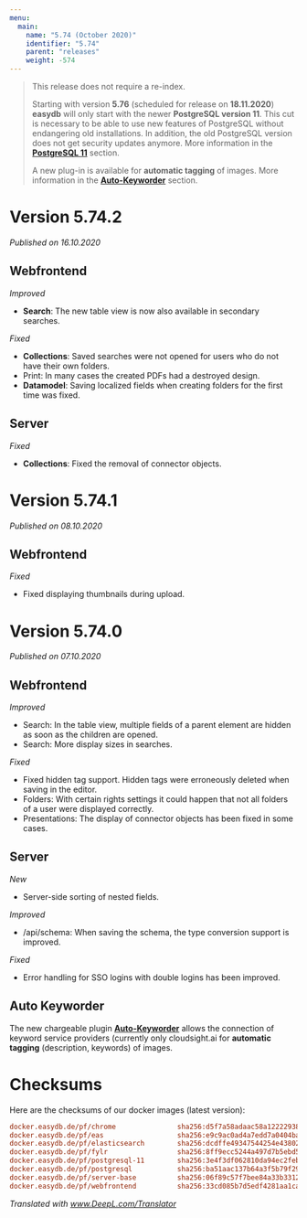 ```yaml
---
menu:
  main:
    name: "5.74 (October 2020)"
    identifier: "5.74"
    parent: "releases"
    weight: -574
---
```


> This release does not require a re-index.
>
> Starting with version **5.76** (scheduled for release on **18.11.2020**) **easydb** will only start with the newer **PostgreSQL version 11**. This cut is necessary to be able to use new features of PostgreSQL without endangering old installations. In addition, the old PostgreSQL version does not get security updates anymore. More information in the **[PostgreSQL 11](../5.73#postgres-11)** section.
>
> A new plug-in is available for **automatic tagging** of images. More information in the [**Auto-Keyworder**](#auto-keyworder) section.

# Version 5.74.2

*Published on 16.10.2020*

## Webfrontend

*Improved*

- **Search**: The new table view is now also available in secondary searches.

*Fixed*

- **Collections**: Saved searches were not opened for users who do not have their own folders.
- Print: In many cases the created PDFs had a destroyed design.
- **Datamodel**: Saving localized fields when creating folders for the first time was fixed.

## Server

*Fixed*

- **Collections**: Fixed the removal of connector objects.

# Version 5.74.1

*Published on 08.10.2020*

## Webfrontend

*Fixed*

- Fixed displaying thumbnails during upload.

# Version 5.74.0

*Published on 07.10.2020*

## Webfrontend

*Improved*

- Search: In the table view, multiple fields of a parent element are hidden as soon as the children are opened.
- Search: More display sizes in searches.

*Fixed*

- Fixed hidden tag support. Hidden tags were erroneously deleted when saving in the editor.
- Folders: With certain rights settings it could happen that not all folders of a user were displayed correctly.
- Presentations: The display of connector objects has been fixed in some cases.

## Server

*New*

- Server-side sorting of nested fields.

*Improved*

- /api/schema: When saving the schema, the type conversion support is improved.

*Fixed*

- Error handling for SSO logins with double logins has been improved.

## Auto Keyworder

The new chargeable plugin [**Auto-Keyworder**](../../../en/webfrontend/datamanagement/features/keyword_plugin/) allows the connection of keyword service providers (currently only cloudsight.ai for **automatic tagging** (description, keywords) of images.

# Checksums

Here are the checksums of our docker images (latest version):

```ini
docker.easydb.de/pf/chrome               sha256:d5f7a58adaac58a12222938ef95187f0bbdac4700131b1c3bfae21cf3ee6421e
docker.easydb.de/pf/eas                  sha256:e9c9ac0ad4a7edd7a0404bace2cdf4da84491cb841b6dfb17ddb9eb7af68e99c
docker.easydb.de/pf/elasticsearch        sha256:dcdffe49347544254e438029bcd5e784287842dfb4324c0ec4f2d96784bc2e7c
docker.easydb.de/pf/fylr                 sha256:8ff9ecc5244a497d7b5ebd59f34fa8592a949a4c5d3463dbe20c9148b178cfb8
docker.easydb.de/pf/postgresql-11        sha256:3e4f3df062810da94ec2feb7d54fa6c8aa271c600b57330086fe9c4c0623f0ff
docker.easydb.de/pf/postgresql           sha256:ba51aac137b64a3f5b79f29af94b98114994a34757d0f16885027f78b60c778c
docker.easydb.de/pf/server-base          sha256:06f89c57f7bee84a33b3312973bac58a246c5bb9e3029a87cf07c2ca0510650e
docker.easydb.de/pf/webfrontend          sha256:33cd085b7d5edf4281aa1ca3a83db6a445fe3d30848d77bc01141921e0ee865c
```



*Translated with www.DeepL.com/Translator*